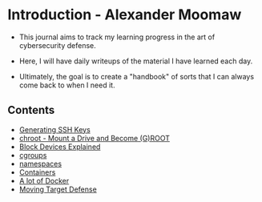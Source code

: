 # Introduction - Alexander Moomaw

- This journal aims to track my learning progress in the art of cybersecurity defense. 

- Here, I will have daily writeups of the material I have learned each day.

- Ultimately, the goal is to create a "handbook" of sorts that I can always come back to when I need it.

## Contents
- [Generating SSH Keys](CYBR410/Week%201/04-01-24.md)
- [chroot \- Mount a Drive and Become (G)ROOT](CYBR410/Week%201/04-02-24.md)
- [Block Devices Explained](CYBR410/Week%201/04-03-24.md)
- [cgroups](CYBR410/Week%201/Week-1-Lab-(cgroups).md)
- [namespaces](CYBR410/Week%202/04-09-2024.md)
- [Containers](CYBR410/Week%202/Lab-2-Containers.md)
- [A lot of Docker](CYBR410/Week%203)
- [Moving Target Defense](CYBR410/Week%204)
